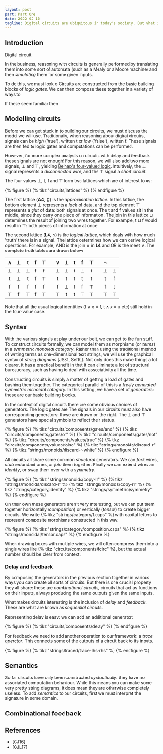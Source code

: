 ```yaml
---
layout: post
part: Part One
date: 2022-02-18
tagline: Digital circuits are ubiquitous in today's society. But what if we gave them the categorical treatment?
---
```


## Introduction

Digital circuit

In the business, reasoning with circuits is generally performed by translating them into some sort of automata (such as a Mealy or a Moore machine) and then *simulating* them for some given inputs.

To do this, we must look o
Circuits are constructed from the basic building blocks of *logic gates*.
We can then compose these together in a variety of ways to 

If these seem familiar then 

## Modelling circuits

Before we can get stuck in to building our circuits, we must discuss the model we will use.
Traditionally, when reasoning about digital circuits, signals can be *high* ('true'), written $\mathsf{t}$ or *low* ('false'), written $\mathsf{f}$.
These signals are then fed to logic gates and computations can be performed.

However, for more complex analysis on circuits with delay and feedback these signals are not enough!
For this reason, we will also add two more signals, $\bot$ and $\top$, yielding [Belnap's four-valued logic](https://en.wikipedia.org/wiki/Four-valued_logic#Belnap).
Intuitively, the $\bot$ signal represents a *disconnected wire*, and the $\top$ signal a *short circuit*.

The four values $\bot$, $\mathsf{t}$, $\mathsf{f}$ and $\top$ form two lattices which are of interest to us:

{% figure %}
{% tikz "circuits/lattices" %}
{% endfigure %}


The first lattice (**A4**, $\sqsubseteq$) is the *approximation lattice*.
In this lattice, the bottom element $\bot$ represents a *lack* of data, and the top element $\top$ represents a *glut* of data: both signals at once.
The $\mathsf{t}$ and $\mathsf{f}$ values sit in the middle, since they carry one piece of information.
The join in this lattice $\sqcup$ determines the result of joining two wires together.
For example, $\mathsf{t} \sqcup \mathsf{f}$ would result in $\top$: both pieces of information at once.

The second lattice (**L4**, $\leq$) is the *logical lattice*, which deals with how much 'truth' there is in a signal.
The lattice determines how we can derive logical operations.
For example, AND is the join $\wedge$ in **L4** and OR is the meet $\vee$.
The complete truth tables are drawn below:

$\wedge$ | $\bot$ | $\mathsf{t}$ | $\mathsf{f}$ | $\top$ | | $\vee$ |  $\bot$ | $\mathsf{t}$ | $\mathsf{f}$ | $\top$ | | $\neg$ | |
:-:|:-:|:-:|:-:|:-:|:-:|:-:|:-:|:-:|:-:|:-:|:-:|:-:|:-:
$\bot$ | $\bot$ | $\bot$ | $\mathsf{f}$ | $\mathsf{f}$ | | $\bot$ | $\bot$ | $\mathsf{t}$ | $\bot$ | $\mathsf{t}$ | | $\bot$ | $\bot$
$\mathsf{t}$ | $\bot$ | $\mathsf{t}$ | $\mathsf{f}$ | $\top$ | | $\mathsf{t}$ |  $\mathsf{t}$ | $\mathsf{t}$ | $\mathsf{t}$ | $\mathsf{t}$ | | $\mathsf{t}$ | $\mathsf{f}$ |
$\mathsf{f}$ | $\mathsf{f}$ | $\mathsf{f}$ | $\mathsf{f}$ | $\mathsf{f}$ | | $\mathsf{f}$ | $\bot$ | $\mathsf{t}$ | $\mathsf{f}$ | $\top$ | | $\mathsf{f}$ | $\mathsf{t}$
$\top$ | $\mathsf{f}$ | $\top$ | $\mathsf{f}$ | $\top$ | | $\top$ | $\mathsf{t}$ | $\mathsf{t}$ | $\top$ | $\top$ | | $\top$ | $\top$

Note that all the usual logical identities ($\mathsf{f} \wedge x = \mathsf{f}$, $\mathsf{t} \wedge x = x$ etc) still hold in the four-value case.
## Syntax

With the various signals at play under our belt, we can get to the fun stuff.
To construct circuits formally, we can model them as morphisms (or *terms*) in a *symmetric monoidal category*.
Rather than using the traditional method of writing terms as one-dimensional text strings, we will use the graphical syntax of *string diagrams* \[JS81, Sel10\].
Not only does this make things a lot clearer, it has a practical benefit in that it can eliminate a lot of structural bureaucracy, such as having to deal with associativity all the time.

Constructing circuits is simply a matter of getting a load of gates and bashing them together.
The categorical parallel of this is a *freely generated symmetric monoidal category*.
In this setting, we have a set of *generators*: these are our basic building blocks.

In the context of digital circuits there are some obvious choices of 
generators.
The logic gates are
The signals in our circuits must also have corresponding generators: these are drawn on the right.
The $\bot$ and $\top$ generators have special symbols to reflect their status.

{% figure %}
    {% tikz "circuits/components/gates/and" %}
    {% tikz "circuits/components/gates/or" %}
    {% tikz "circuits/components/gates/not" %}
    {% tikz "circuits/components/values/true" %}
    {% tikz "circuits/components/values/false" %}
    {% tikz "strings/monoids/discard-r" %}
    {% tikz "strings/monoids/discard-r-white" %}
{% endfigure %}

All circuits all share some common *structural* generators.
We can *fork* wires, *stub* redundant ones, or *join* them together.
Finally we can extend wires an *identity*, or swap them over with a *symmetry*.

{% figure %}
    {% tikz "strings/monoids/copy-lr" %}
    {% tikz "strings/monoids/discard-l" %}
    {% tikz "strings/monoids/copy-rl" %}
    {% tikz "strings/category/identity" %}
    {% tikz "strings/symmetric/symmetry" %}
{% endfigure %}


On their own these generators aren't very interesting, but we can put them together horizontally (*composition*) or vertically (*tensor*) to create bigger circuits.
We write {% tikz "strings/category/f.caps" %} with capital letters to represent composite morphisms constructed in this way.

{% figure %}
    {% tikz "strings/category/composition.caps" %}
    {% tikz "strings/monoidal/tensor.caps" %}
{% endfigure %}

When drawing boxes with multiple wires, we will often compress them into a single wires like {% tikz "circuits/components/fcirc" %}, but the actual number should be clear from context.

### Delay and feedback

By composing the generators in the previous section together in various ways you can create all sorts of circuits.
But there is one crucial property they all share: these are *combinational circuits*, circuits that act as functions on their inputs, always producing the same outputs given the same inputs.


What makes circuits interesting is the inclusion of *delay* and *feedback*.
These are what are known as *sequential circuits*.

Representing delay is easy: we can add an additional generator:

{% figure %}
    {% tikz "circuits/components/delay" %}
{% endfigure %}

For feedback we need to add another operation to our framework: a *trace operator*.
This connects some of the outputs of a circuit back to its inputs.

{% figure %}
    {% tikz "strings/traced/trace-lhs-rhs" %}
{% endfigure %}

## Semantics

So far circuits have only been constructed *syntactically*: they have no associated computation behaviour.
While this means you can make some very pretty string diagrams, it does mean they are otherwise completely useless.
To add *semantics* to our circuits, first we must interpret the signature in some domain.


## Combinational feedback


## References

* \[GJ16\] 
* \[GJL17\]